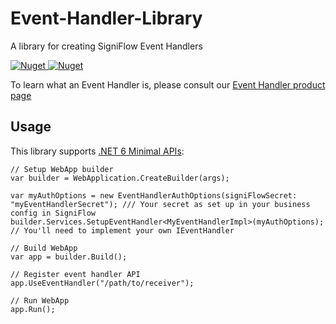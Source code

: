 # Event-Handler-Library
A library for creating SigniFlow Event Handlers

[![Nuget](https://img.shields.io/nuget/v/SigniFlow.EventHandler) ![Nuget](https://img.shields.io/nuget/dt/SigniFlow.EventHandler)](https://www.nuget.org/packages/SigniFlow.EventHandler/)

To learn what an Event Handler is, please consult our [Event Handler product page](https://www.signiflow.com/connect-with-eventhandler/)

## Usage

This library supports [.NET 6 Minimal APIs](https://learn.microsoft.com/en-us/aspnet/core/fundamentals/minimal-apis?view=aspnetcore-6.0):

```CSharp
// Setup WebApp builder
var builder = WebApplication.CreateBuilder(args);

var myAuthOptions = new EventHandlerAuthOptions(signiFlowSecret: "myEventHandlerSecret"); /// Your secret as set up in your business config in SigniFlow
builder.Services.SetupEventHandler<MyEventHandlerImpl>(myAuthOptions); // You'll need to implement your own IEventHandler

// Build WebApp
var app = builder.Build();

// Register event handler API
app.UseEventHandler("/path/to/receiver");

// Run WebApp
app.Run();
```